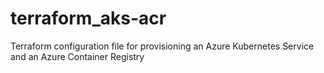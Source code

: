 # terraform_aks-acr
Terraform configuration file for provisioning an Azure Kubernetes Service and an Azure Container Registry
